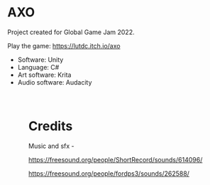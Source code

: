 # AXO

Project created for Global Game Jam 2022.

Play the game: https://lutdc.itch.io/axo

<ul>
  <li> Software: Unity
  <li> Language: C#
  <li> Art software: Krita
  <li> Audio software: Audacity
<ul><br><br>
  
# Credits
Music and sfx - 

https://freesound.org/people/ShortRecord/sounds/614096/<br>

https://freesound.org/people/fordps3/sounds/262588/<br><br>
